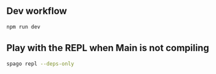 ## Dev workflow

```sh
npm run dev
```

## Play with the REPL when Main is not compiling

```sh
spago repl --deps-only
```
